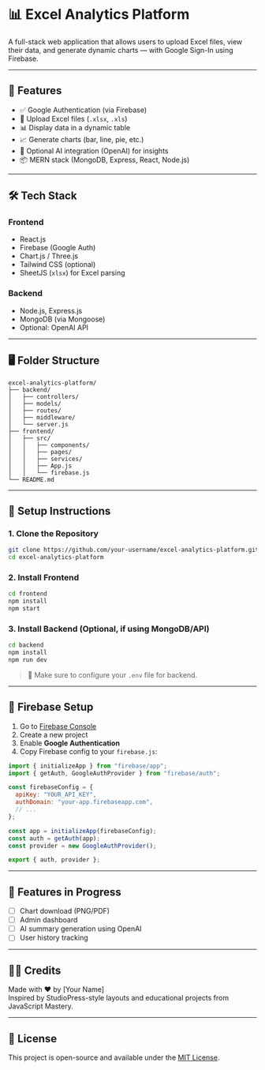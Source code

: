 # 📊 Excel Analytics Platform

A full-stack web application that allows users to upload Excel files, view their data, and generate dynamic charts — with Google Sign-In using Firebase.

---

## 🚀 Features

- ✅ Google Authentication (via Firebase)
- 📂 Upload Excel files (`.xlsx`, `.xls`)
- 📊 Display data in a dynamic table
- 📈 Generate charts (bar, line, pie, etc.)
- 🧠 Optional AI integration (OpenAI) for insights
- 📦 MERN stack (MongoDB, Express, React, Node.js)

---

## 🛠️ Tech Stack

### Frontend
- React.js
- Firebase (Google Auth)
- Chart.js / Three.js
- Tailwind CSS (optional)
- SheetJS (`xlsx`) for Excel parsing

### Backend
- Node.js, Express.js
- MongoDB (via Mongoose)
- Optional: OpenAI API

---

## 🖥️ Folder Structure

```
excel-analytics-platform/
├── backend/
│   ├── controllers/
│   ├── models/
│   ├── routes/
│   ├── middleware/
│   └── server.js
├── frontend/
│   ├── src/
│   │   ├── components/
│   │   ├── pages/
│   │   ├── services/
│   │   ├── App.js
│   │   └── firebase.js
└── README.md
```

---

## 🔧 Setup Instructions

### 1. Clone the Repository

```bash
git clone https://github.com/your-username/excel-analytics-platform.git
cd excel-analytics-platform
```

### 2. Install Frontend

```bash
cd frontend
npm install
npm start
```

### 3. Install Backend (Optional, if using MongoDB/API)

```bash
cd backend
npm install
npm run dev
```

> 🔐 Make sure to configure your `.env` file for backend.

---

## 🔑 Firebase Setup

1. Go to [Firebase Console](https://console.firebase.google.com/)
2. Create a new project
3. Enable **Google Authentication**
4. Copy Firebase config to your `firebase.js`:

```js
import { initializeApp } from "firebase/app";
import { getAuth, GoogleAuthProvider } from "firebase/auth";

const firebaseConfig = {
  apiKey: "YOUR_API_KEY",
  authDomain: "your-app.firebaseapp.com",
  // ...
};

const app = initializeApp(firebaseConfig);
const auth = getAuth(app);
const provider = new GoogleAuthProvider();

export { auth, provider };
```

---

## 🧪 Features in Progress

- [ ] Chart download (PNG/PDF)
- [ ] Admin dashboard
- [ ] AI summary generation using OpenAI
- [ ] User history tracking

---

## 🧑‍💻 Credits

Made with ❤️ by [Your Name]  
Inspired by StudioPress-style layouts and educational projects from JavaScript Mastery.

---

## 📜 License

This project is open-source and available under the [MIT License](LICENSE).
